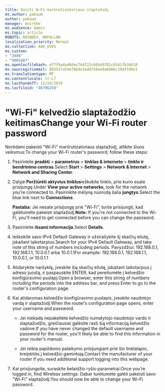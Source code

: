 ```yaml
---
title: Keisti W-Fi maršrutizatoriaus slaptažodį
ms.author: pebaum
author: pebaum
manager: mnirkhe
ms.audience: Admin
ms.topic: article
ROBOTS: NOINDEX, NOFOLLOW
localization_priority: Normal
ms.collection: Adm_O365
ms.custom:
- "3486"
- "9001467"
ms.openlocfilehash: ef7f9a4a40dec764f22c66bd9781c9141fb30d10
ms.sourcegitcommit: 802537a54ef8bde1bdd758ee9a60b6c19d37d6e1
ms.translationtype: MT
ms.contentlocale: lt-LT
ms.lasthandoff: 12/19/2019
ms.locfileid: "40796250"
---
```

# <a name="change-your-wi-fi-router-password"></a><span data-ttu-id="445d3-102">"Wi-Fi" kelvedžio slaptažodžio keitimas</span><span class="sxs-lookup"><span data-stu-id="445d3-102">Change your Wi-Fi router password</span></span>

<span data-ttu-id="445d3-103">Norėdami pakeisti "Wi-Fi" maršrutizatoriaus slaptažodį, atlikite šiuos veiksmus:</span><span class="sxs-lookup"><span data-stu-id="445d3-103">To change your Wi-Fi router's password, follow these steps:</span></span>

1. <span data-ttu-id="445d3-104">Pasirinkite **pradėti** > **parametrus** > **tinklas & interneto** > **tinklo ir bendrinimo centras**.</span><span class="sxs-lookup"><span data-stu-id="445d3-104">Select **Start** > **Settings** > **Network & Internet** > **Network and Sharing Center**.</span></span>

2. <span data-ttu-id="445d3-105">Dalyje **Peržiūrėti aktyvius tinklus**ieškokite tinklo, prie kurio esate prisijungę.</span><span class="sxs-lookup"><span data-stu-id="445d3-105">Under **View your active networks**, look for the network you’re connected to.</span></span> <span data-ttu-id="445d3-106">Pasirinkite mėlyną nuorodą šalia **jungtys**.</span><span class="sxs-lookup"><span data-stu-id="445d3-106">Select the blue link next to **Connections**.</span></span><br>

   <span data-ttu-id="445d3-107">**Pastaba:** Jei nesate prisijungę prie "Wi-Fi", turite prisijungti, kad galėtumėte pakeisti slaptažodį.</span><span class="sxs-lookup"><span data-stu-id="445d3-107">**Note:** If you're not connected to the Wi-Fi, you'll need to get connected before you can change the password.</span></span>

3. <span data-ttu-id="445d3-108">Pasirinkite **išsami informacija**.</span><span class="sxs-lookup"><span data-stu-id="445d3-108">Select **Details**.</span></span>

4. <span data-ttu-id="445d3-109">Ieškokite savo IPv4 Default Gateway ir užsirašykite šį skaičių eilutę, įskaitant laikotarpius.</span><span class="sxs-lookup"><span data-stu-id="445d3-109">Search for your IPv4 Default Gateway, and take note of this string of numbers including periods.</span></span> <span data-ttu-id="445d3-110">Pavyzdžiui: 192.168.0.1, 192.168.1.1, 10.0.0.1 arba 10.0.1.1</span><span class="sxs-lookup"><span data-stu-id="445d3-110">For example: 192.168.0.1, 192.168.1.1, 10.0.0.1, or 10.0.1.1</span></span>

5. <span data-ttu-id="445d3-111">Atidarykite naršyklę, įveskite šią skaičių eilutę, įskaitant laikotarpius į adreso juostą, ir paspauskite ENTER, kad pereitumėte į kelvedžio konfigūravimo puslapį.</span><span class="sxs-lookup"><span data-stu-id="445d3-111">Open a browser, enter this string of numbers including the periods into the address bar, and press Enter to go to the router's configuration page.</span></span>

6. <span data-ttu-id="445d3-112">Kai atidaromas kelvedžio konfigūravimo puslapis, įveskite naudotojo vardą ir slaptažodį.</span><span class="sxs-lookup"><span data-stu-id="445d3-112">When the router’s configuration page opens, enter your username and password.</span></span><br>
   - <span data-ttu-id="445d3-113">Jei niekada nepakeitėte kelvedžio numatytojo naudotojo vardo ir slaptažodžio, greičiausiai galėsite rasti šią informaciją kelvedžio vadove.</span><span class="sxs-lookup"><span data-stu-id="445d3-113">If you have never changed the default username and password for the router, you'll likely be able to find this information in your router's manual.</span></span>

   - <span data-ttu-id="445d3-114">Jei reikia papildomo palaikymo prisijungiant prie šio tinklalapio, kreipkitės į kelvedžio gamintoją.</span><span class="sxs-lookup"><span data-stu-id="445d3-114">Contact the manufacturer of your router if you need additional support logging into this webpage.</span></span>

7. <span data-ttu-id="445d3-115">Kai prisijungsite, suraskite belaidžio ryšio parametrai.</span><span class="sxs-lookup"><span data-stu-id="445d3-115">Once you’re logged in, find Wireless settings.</span></span> <span data-ttu-id="445d3-116">Dabar turėtumėte galėti pakeisti savo "Wi-Fi" slaptažodį.</span><span class="sxs-lookup"><span data-stu-id="445d3-116">You should now be able to change your Wi-Fi password.</span></span>
